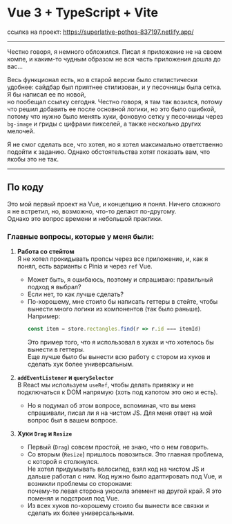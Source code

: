 # Vue 3 + TypeScript + Vite

 ссылка на проект: https://superlative-pothos-837197.netlify.app/

---

Честно говоря, я немного обложился. Писал я приложение не на своем компе, и каким-то чудным образом не вся часть приложения дошла до вас...

Весь функционал есть, но в старой версии было стилистически удобнее: сайдбар был приятнее стилизован, и у песочницы была сетка. Я бы написал ее по новой,  
но пообещал ссылку сегодня. Честно говоря, я там так возился, потому что решил добавить ее после основной логики, но это было ошибкой,  
потому что нужно было менять хуки, фоновую сетку у песочницы через `bg-image` и гриды с цифрами пикселей, а также несколько других мелочей.

Я не смог сделать все, что хотел, но я хотел максимально ответственно подойти к заданию. Однако обстоятельства хотят показать вам, что якобы это не так.

---

## По коду

Это мой первый проект на Vue, и концепцию я понял. Ничего сложного я не встретил, но, возможно, что-то делают по-другому.  
Однако это вопрос времени и небольшой практики.

### Главные вопросы, которые у меня были:

1. **Работа со стейтом**  
   Я не хотел прокидывать пропсы через все приложение, и, как я понял, есть варианты с Pinia и через `ref` Vue.  
   - Может быть, я ошибаюсь, поэтому и спрашиваю: правильный подход я выбрал?  
   - Если нет, то как лучше сделать?  
   - По-хорошему, мне стоило бы написать геттеры в стейте, чтобы вынести много логики из компонентов (так было раньше).  
     Например:  
     ```javascript
     const item = store.rectangles.find(r => r.id === itemId)
     ```  
     Это пример того, что я использовал в хуках и что хотелось бы вынести в геттеры.  
     Еще лучше было бы вынести всю работу с стором из хуков и сделать хук более универсальным.

2. **`addEventListener` и `querySelector`**  
   В React мы используем `useRef`, чтобы делать привязку и не подключаться к DOM напрямую (хоть под капотом это оно и есть).  
   - Но я подумал об этом вопросе, вспоминая, что вы меня спрашивали, писал ли я на чистом JS. Для меня ответ на мой вопрос был в вашем вопросе.

3. **Хуки `Drag` и `Resize`**  
   - Первый (`Drag`) совсем простой, не знаю, что о нем говорить.  
   - Со вторым (`Resize`) пришлось повозиться. Это главная проблема, с которой я столкнулся.  
     Не хотел придумывать велосипед, взял код на чистом JS и дальше работал с ним. Код нужно было адаптировать под Vue, и возникли проблемы со сторонами:  
     почему-то левая сторона уносила элемент на другой край. Я это поменял и подстроил под Vue.  
   - Из всех хуков по-хорошему стоило бы вынести все связки и сделать их более универсальными.
